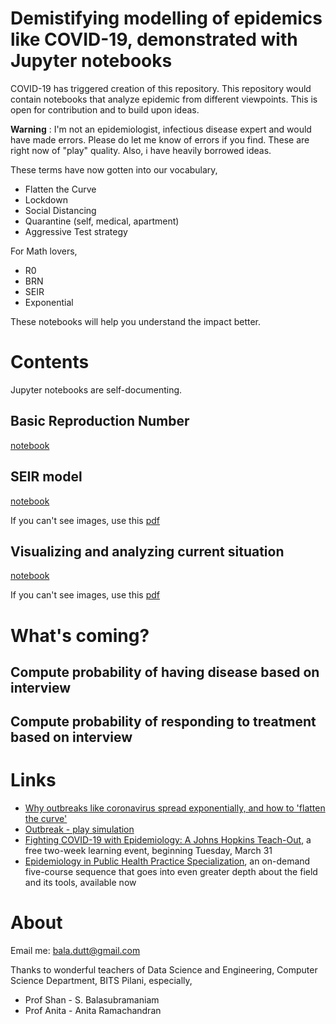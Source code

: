 # Demistifying modelling of epidemics like COVID-19, demonstrated with Jupyter notebooks

COVID-19 has triggered creation of this repository. This repository would contain notebooks that analyze epidemic from different viewpoints. This is open for contribution and to build upon ideas.

**Warning** : I'm not an epidemiologist, infectious disease expert and would have made errors. Please do let me know of errors if you find. These are right now of "play" quality. Also, i have heavily borrowed ideas.

These terms have now gotten into our vocabulary,
* Flatten the Curve
* Lockdown
* Social Distancing
* Quarantine (self, medical, apartment)
* Aggressive Test strategy

For Math lovers,
* R0
* BRN
* SEIR
* Exponential

These notebooks will help you understand the impact better.

# Contents

Jupyter notebooks are self-documenting.

## Basic Reproduction Number

[notebook](Basic-Reproduction-Number.ipynb)

## SEIR model

[notebook](SEIR-with-Social-Distancing.ipynb)

If you can't see images, use this [pdf](SEIR-with-Social-Distancing.pdf)

## Visualizing and analyzing current situation

[notebook](Visualize-Analyze-Current-State.ipynb)

If you can't see images, use this [pdf](Visualize-Analyze-Current-State.pdf)

# What's coming?

## Compute probability of having disease based on interview

## Compute probability of responding to treatment based on interview

# Links

* [Why outbreaks like coronavirus spread exponentially, and how to 'flatten the curve'](https://www.washingtonpost.com/graphics/2020/world/corona-simulator/)
* [Outbreak - play simulation](https://www.meltingasphalt.com/interactive/outbreak/)
* [Fighting COVID-19 with Epidemiology: A Johns Hopkins Teach-Out](https://www.coursera.org/learn/covid19-epidemiology?utm_medium=email&utm_source=other&utm_campaign=partner.8.opencourse.targetedmessages.marketing~partner.8.KgPy15eFTxqdgao_YqVH5g), a free two-week learning event, beginning Tuesday, March 31
* [Epidemiology in Public Health Practice Specialization](https://www.coursera.org/specializations/professional-epidemiology?utm_medium=email&utm_source=other&utm_campaign=partner.8.opencourse.targetedmessages.marketing~partner.8.KgPy15eFTxqdgao_YqVH5g), an on-demand five-course sequence that goes into even greater depth about the field and its tools, available now
 
# About

Email me: bala.dutt@gmail.com

Thanks to wonderful teachers of Data Science and Engineering, Computer Science Department, BITS Pilani, especially,
 * Prof Shan - S. Balasubramaniam
 * Prof Anita - Anita Ramachandran
